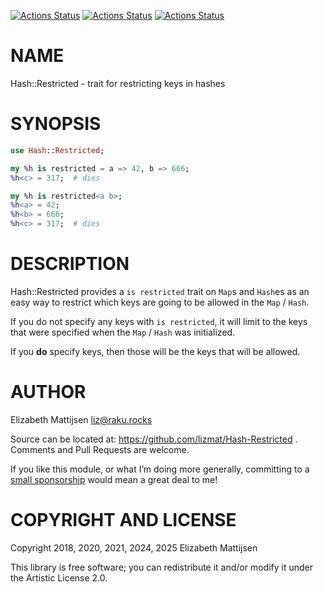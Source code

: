 [![Actions Status](https://github.com/lizmat/Hash-Restricted/actions/workflows/linux.yml/badge.svg)](https://github.com/lizmat/Hash-Restricted/actions) [![Actions Status](https://github.com/lizmat/Hash-Restricted/actions/workflows/macos.yml/badge.svg)](https://github.com/lizmat/Hash-Restricted/actions) [![Actions Status](https://github.com/lizmat/Hash-Restricted/actions/workflows/windows.yml/badge.svg)](https://github.com/lizmat/Hash-Restricted/actions)

NAME
====

Hash::Restricted - trait for restricting keys in hashes

SYNOPSIS
========

```raku
use Hash::Restricted;

my %h is restricted = a => 42, b => 666;
%h<c> = 317;  # dies

my %h is restricted<a b>;
%h<a> = 42;
%h<b> = 666;
%h<c> = 317;  # dies
```

DESCRIPTION
===========

Hash::Restricted provides a `is restricted` trait on `Map`s and `Hash`es as an easy way to restrict which keys are going to be allowed in the `Map` / `Hash`.

If you do not specify any keys with `is restricted`, it will limit to the keys that were specified when the `Map` / `Hash` was initialized.

If you **do** specify keys, then those will be the keys that will be allowed.

AUTHOR
======

Elizabeth Mattijsen <liz@raku.rocks>

Source can be located at: https://github.com/lizmat/Hash-Restricted . Comments and Pull Requests are welcome.

If you like this module, or what I’m doing more generally, committing to a [small sponsorship](https://github.com/sponsors/lizmat/) would mean a great deal to me!

COPYRIGHT AND LICENSE
=====================

Copyright 2018, 2020, 2021, 2024, 2025 Elizabeth Mattijsen

This library is free software; you can redistribute it and/or modify it under the Artistic License 2.0.

